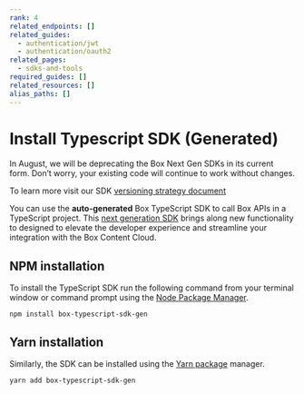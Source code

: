 ```yaml
---
rank: 4
related_endpoints: []
related_guides:
  - authentication/jwt
  - authentication/oauth2
related_pages:
  - sdks-and-tools
required_guides: []
related_resources: []
alias_paths: []
---
```


# Install Typescript SDK (Generated)

<Message type='warning'>
  In August, we will be deprecating the Box Next Gen SDKs in its current form. Don’t worry, your existing code will continue to work without changes.

  To learn more visit our SDK [versioning strategy document][versioning]
</Message>

You can use the **auto-generated** Box TypeScript SDK to call Box APIs in a TypeScript project.
This [next generation SDK][next-gen] brings along new functionality to designed to elevate the developer experience and streamline your integration with the Box Content Cloud.

## NPM installation

To install the TypeScript SDK run the following command from your terminal
window or command prompt using the [Node Package Manager][npm].

```shell
npm install box-typescript-sdk-gen
```

## Yarn installation

Similarly, the SDK can be installed using the [Yarn package][yarn] manager.

```shell
yarn add box-typescript-sdk-gen
```

[npm]: https://www.npmjs.com/
[yarn]: https://yarnpkg.com/
[next-gen]: g://tooling/sdks#next-generation-sdks
[versioning]: g://tooling/sdks/sdk-versioning